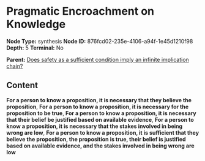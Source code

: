 # Pragmatic Encroachment on Knowledge

**Node Type:** synthesis
**Node ID:** 876fcd02-235e-4106-a94f-1e45d1210f98
**Depth:** 5
**Terminal:** No

**Parent:** [Does safety as a sufficient condition imply an infinite implication chain?](does-safety-as-a-sufficient-condition-imply-an-infinite-implication-chain-antithesis-e5f39d05-cd93-4282-9c17-bee2f0f4a4cc.md)

## Content

**For a person to know a proposition, it is necessary that they believe the proposition**, **For a person to know a proposition, it is necessary for the proposition to be true**, **For a person to know a proposition, it is necessary that their belief be justified based on available evidence**, **For a person to know a proposition, it is necessary that the stakes involved in being wrong are low**, **For a person to know a proposition, it is sufficient that they believe the proposition, the proposition is true, their belief is justified based on available evidence, and the stakes involved in being wrong are low**
